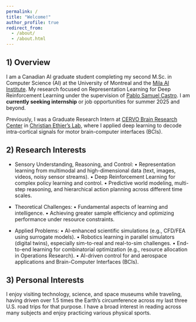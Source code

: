 ```yaml
---
permalink: /
title: "Welcome!"
author_profile: true
redirect_from: 
  - /about/
  - /about.html
---
```


## 1) Overview 

I am a Canadian AI graduate student completing my second M.Sc. in Computer Science (AI) at the University of Montreal and the [Mila AI Institute](https://mila.quebec/en). My research focused on Representation Learning for Deep Reinforcement Learning under the supervision of [Pablo Samuel Castro](https://mila.quebec/en/directory/pablo-samuel-castro). I am **currently seeking internship** or job opportunities for summer 2025 and beyond.


Previously, I was a Graduate Research Intern at [CERVO Brain Research Center](https://cervo.ulaval.ca/en) in [Christian Ethier’s Lab](https://scholar.google.ca/citations?user=9CzYcbAAAAAJ&hl=en), where I applied deep learning to decode intra-cortical signals for motor brain-computer interfaces (BCIs). 



## 2) Research Interests

- Sensory Understanding, Reasoning, and Control:
• Representation learning from multimodal and high-dimensional data (text, images, videos, noisy sensor streams).
• Deep Reinforcement Learning for complex policy learning and control.
• Predictive world modeling, multi-step reasoning, and hierarchical action planning across different time scales.
   
- Theoretical Challenges:
• Fundamental aspects of learning and intelligence.
• Achieving greater sample efficiency and optimizing performance under resource constraints.
   
- Applied Problems:
• AI-enhanced scientific simulations (e.g., CFD/FEA using surrogate models).
• Robotics learning in parallel simulators (digital twins), especially sim-to-real and real-to-sim challenges.
• End-to-end learning for combinatorial optimization (e.g., resource allocation in Operations Research).
• AI-driven control for and aerospace applications and Brain-Computer Interfaces (BCIs).




## 3) Personal Interests

I enjoy visiting technology, science, and space museums while traveling, having driven over 1.5 times the Earth’s circumference across my last three U.S. road trips for that purpose. I have a broad interest in reading across many subjects and enjoy practicing various physical sports.


